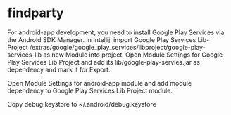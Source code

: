 findparty
=========

For android-app development, you need to install Google Play Services via the Android SDK Manager. 
In Intellij, import Google Play Services Lib-Project <SDK-PATH>/extras/google/google_play_services/libproject/google-play-services-lib as new Module into project. Open Module Settings for Google Play Services Lib Project and add its lib/google-play-servies.jar as dependency and mark it for Export.

Open Module Settings for android-app module and add module dependency to Google Play Services Lib Project module.

Copy debug.keystore to ~/.android/debug.keystore
